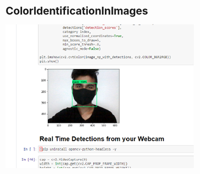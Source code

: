 # ColorIdentificationInImages
![](https://github.com/yahyahajlaoui/maskdetectionFolder/blob/main/Untitled1.png)
